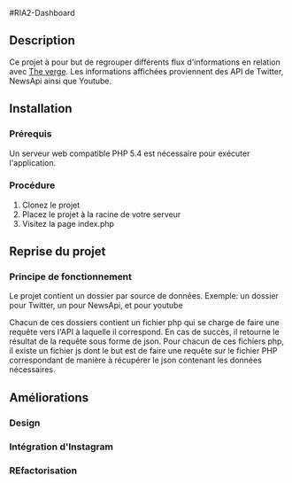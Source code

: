 #RIA2-Dashboard

## Description
Ce projet à pour but de regrouper différents flux d'informations en relation avec [The verge](https://www.theverge.com).
Les informations affichées proviennent des API de Twitter, NewsApi ainsi que Youtube.

## Installation
### Prérequis
Un serveur web compatible PHP 5.4 est nécessaire pour exécuter l'application.

### Procédure
1. Clonez le projet
2. Placez le projet à la racine de votre serveur
3. Visitez la page index.php

## Reprise du projet
### Principe de fonctionnement
Le projet contient un dossier par source de données.
Exemple: un dossier pour Twitter, un pour NewsApi, et pour youtube

Chacun de ces dossiers contient un fichier php qui se charge de faire une requête vers l'API à laquelle il correspond. En cas de succès, il retourne le résultat de la requête sous forme de json.
Pour chacun de ces fichiers php, il existe un fichier js dont le but est de faire une requête sur le fichier PHP correspondant de manière à récupérer le json contenant les données nécessaires.

## Améliorations
### Design
### Intégration d'Instagram
### REfactorisation